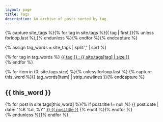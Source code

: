```yaml
---
layout: page
title: Tags
description: An archive of posts sorted by tag.
---
```


{% capture site_tags %}{% for tag in site.tags %}{{ tag | first }}{% unless forloop.last %},{% endunless %}{% endfor %}{% endcapture %}
<!-- site_tags: {{ site_tags }} -->
{% assign tag_words = site_tags | split:',' | sort %}
<!-- tag_words: {{ tag_words }} -->

<div id="tags">
  <span class="tag-box inline">
  {% for tag in tag_words %}
    <span><a href="{{ tag | cgi_escape }}">{{ tag }} : <span>{{ site.tags[tag] | size }}</span></a>
    </span>
    <br>
  {% endfor %}
  </span>

  {% for item in (0..site.tags.size) %}{% unless forloop.last %}
    {% capture this_word %}{{ tag_words[item] | strip_newlines }}{% endcapture %}
  <h2 id="{{ this_word | cgi_escape }}">{{ this_word }}</h2>
  <span class="posts">
    {% for post in site.tags[this_word] %}{% if post.title != null %}
    <span itemscope><span class="entry-date"><time datetime="{{ post.date | date_to_xmlschema }}" itemprop="datePublished">{{ post.date | date: "%B %d, %Y" }}</time></span><a href="{{ post.url }}">
    {{ post.title }}</a></span>
    {% endif %}{% endfor %}
  </span>
  <br>
  {% endunless %}{% endfor %}
</div>